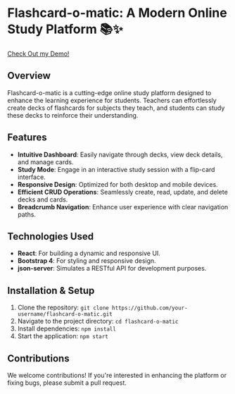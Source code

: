 # Flashcard-o-matic: A Modern Online Study Platform 📚✨
[Check Out my Demo!](https://flashcard-o-matic-241x.onrender.com)

## Overview

Flashcard-o-matic is a cutting-edge online study platform designed to enhance the learning experience for students. Teachers can effortlessly create decks of flashcards for subjects they teach, and students can study these decks to reinforce their understanding.

## Features

- **Intuitive Dashboard**: Easily navigate through decks, view deck details, and manage cards.
- **Study Mode**: Engage in an interactive study session with a flip-card interface.
- **Responsive Design**: Optimized for both desktop and mobile devices.
- **Efficient CRUD Operations**: Seamlessly create, read, update, and delete decks and cards.
- **Breadcrumb Navigation**: Enhance user experience with clear navigation paths.

## Technologies Used

- **React**: For building a dynamic and responsive UI.
- **Bootstrap 4**: For styling and responsive design.
- **json-server**: Simulates a RESTful API for development purposes.

## Installation & Setup

1. Clone the repository: `git clone https://github.com/your-username/flashcard-o-matic.git`
2. Navigate to the project directory: `cd flashcard-o-matic`
3. Install dependencies: `npm install`
4. Start the application: `npm start`


## Contributions

We welcome contributions! If you're interested in enhancing the platform or fixing bugs, please submit a pull request.





